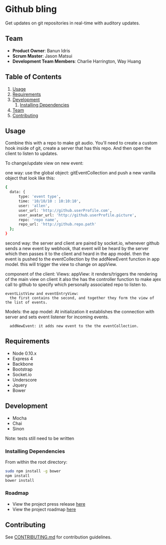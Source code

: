 # Github bling

Get updates on git repositories in real-time with auditory updates. 

## Team

  - __Product Owner__: Banun Idris
  - __Scrum Master__: Jason Matsui
  - __Development Team Members__: Charlie Harrington, Way Huang

## Table of Contents

1. [Usage](#Usage)
1. [Requirements](#requirements)
1. [Development](#development)
    1. [Installing Dependencies](#installing-dependencies)
1. [Team](#team)
1. [Contributing](#contributing)

## Usage

Combine this with a repo to make git audio. You'll need to create a custom hook inside of git,
create a server that has this repo. And then open the client to listen to updates. 

To change/update view on new event:

  one way: use the global object: gitEventCollection and push a new vanilla object that look like this:
  ```sh
  {
    data: {
        type: 'event type',
        time: '10/10/10 : 10:10:10',
        user: 'allen',
        user_url: 'http://github.userProfile.com',
        user_avatar_url: 'http://github.userProfile.picture',
        repo: 'repo name',
        repo_url: 'http://github.repo.path'
    };
  }
  ```
  second way: the server and client are paired by socket.io, whenever github sends a new event by webhook,
  that event will be heard by the server which then passes it to the client and heard in the app model.
  then the event is pushed to the eventCollection by the addNewEvent function in app model.
  this will trigger the view to change on appView.

component of the client:
  Views:
    appView:
      it renders/triggers the rendering of the main view on client
      it also the has the controller function to make ajex call to github to specify which personally associated repo to listen to.

    eventListView and eventEntryView:
      the first contains the second, and together they form the view of the list of events.

  Models:
    the app model:
      At initialization it establishes the connection with server and sets event listener for incoming events.

      addNewEvent: it adds new event to the the eventCollection.


## Requirements

- Node 0.10.x
- Express 4
- Backbone
- Bootstrap
- Socket.io
- Underscore
- Jquery
- Bower

## Development

- Mocha
- Chai
- Sinon

Note: tests still need to be written

### Installing Dependencies

From within the root directory:

```sh
sudo npm install -g bower
npm install
bower install
```

### Roadmap

- View the project press release [here](/documentation/_PRESS-RELEASE.md)
- View the project roadmap [here](/documentation/projectRoadmap.md)

## Contributing

See [CONTRIBUTING.md](CONTRIBUTING.md) for contribution guidelines.
